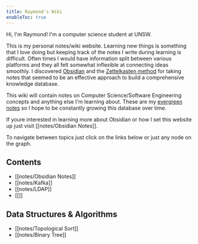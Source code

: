 ```yaml
---
title: Raymond's Wiki
enableToc: true
---
```


Hi, I'm Raymond! I'm a computer science student at UNSW.

This is my personal notes/wiki website. Learning new things is something that I love doing but keeping track of the notes I write during learning is difficult. Often times I would have information split between various platforms and they all felt somewhat inflexible at connecting ideas smoothly. I discovered [Obsidian](https://obsidian.md/) and the [Zettelkasten method](https://zettelkasten.de/introduction/) for taking notes that seemed to be an effective approach to build a comprehensive knowledge database.

This wiki will contain notes on Computer Science/Software Engineering concepts and anything else I'm learning about. These are my [evergreen notes](https://notes.andymatuschak.org/Evergreen_notes) so I hope to be constantly growing this database over time. 

If youre interested in learning more about Obsidian or how I set this website up just visit [[notes/Obsidian Notes]].


To navigate between topics just click on the links below or just any node on the graph.

## Contents
- [[notes/Obsidian Notes]]
- [[notes/Kafka]]
- [[notes/LDAP]]
- [[]]

## Data Structures & Algorithms
- [[notes/Topological Sort]]
- [[notes/Binary Tree]]